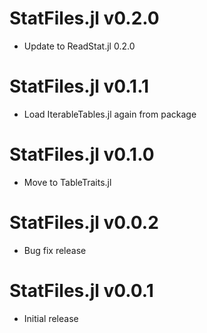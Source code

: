 # StatFiles.jl v0.2.0
* Update to ReadStat.jl 0.2.0

# StatFiles.jl v0.1.1
* Load IterableTables.jl again from package

# StatFiles.jl v0.1.0
* Move to TableTraits.jl

# StatFiles.jl v0.0.2
* Bug fix release

# StatFiles.jl v0.0.1
* Initial release
